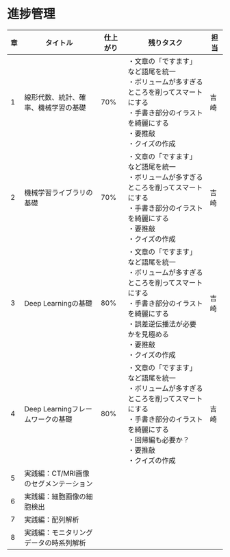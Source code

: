 # 進捗管理



| 章   | タイトル                               | 仕上がり | 残りタスク                                                   | 担当 |
| ---- | -------------------------------------- | -------- | ------------------------------------------------------------ | ---- |
| 1    | 線形代数、統計、確率、機械学習の基礎   | 70%      | ・文章の「ですます」など語尾を統一<br />・ボリュームが多すぎるところを削ってスマートにする<br />・手書き部分のイラストを綺麗にする<br />・要推敲<br />・クイズの作成 | 吉崎 |
| 2    | 機械学習ライブラリの基礎               | 70%      | ・文章の「ですます」など語尾を統一<br />・ボリュームが多すぎるところを削ってスマートにする<br />・手書き部分のイラストを綺麗にする<br />・要推敲<br />・クイズの作成 | 吉崎 |
| 3    | Deep Learningの基礎                    | 80%      | ・文章の「ですます」など語尾を統一<br />・ボリュームが多すぎるところを削ってスマートにする<br />・手書き部分のイラストを綺麗にする<br />・誤差逆伝播法が必要かを見極める<br />・要推敲<br />・クイズの作成 | 吉崎 |
| 4    | Deep Learningフレームワークの基礎      | 80%      | ・文章の「ですます」など語尾を統一<br />・ボリュームが多すぎるところを削ってスマートにする<br />・手書き部分のイラストを綺麗にする<br />・回帰編も必要か？<br />・要推敲<br />・クイズの作成 | 吉崎 |
| 5    | 実践編：CT/MRI画像のセグメンテーション |          |                                                              |      |
| 6    | 実践編：細胞画像の細胞検出             |          |                                                              |      |
| 7    | 実践編：配列解析                       |          |                                                              |      |
| 8    | 実践編：モニタリングデータの時系列解析 |          |                                                              |      |